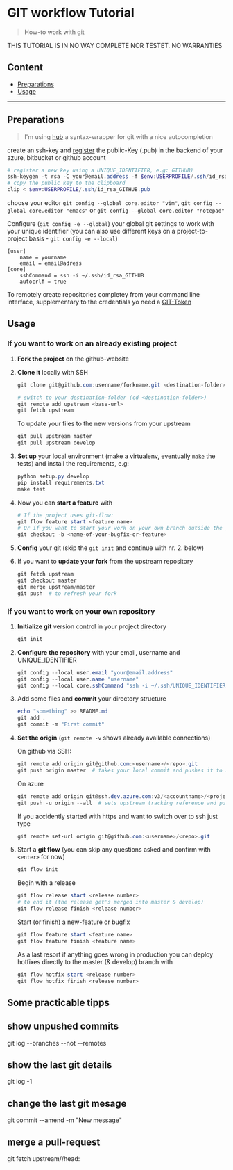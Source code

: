# GIT workflow Tutorial

> How-to work with git

THIS TUTORIAL IS IN NO WAY COMPLETE NOR TESTET. NO WARRANTIES

## Content

- [Preparations](#preparations)
- [Usage](#usage)

---

## Preparations

> I'm using [hub](https://github.com/github/hub) a syntax-wrapper for git with a nice autocompletion

create an ssh-key and [register](https://help.github.com/en/enterprise/2.15/user/articles/adding-a-new-ssh-key-to-your-github-account) the public-Key (.pub) in the backend of your azure, bitbucket or github account

```powershell
# register a new key using a UNIQUE_IDENTIFIER, e.g: GITHUB)
ssh-keygen -t rsa -C your@email.address -f $env:USERPROFILE/.ssh/id_rsa_GITHUB
# copy the public key to the clipboard
clip < $env:USERPROFILE/.ssh/id_rsa_GITHUB.pub
```

choose your editor `git config --global core.editor "vim"`, `git config --global core.editor "emacs"` or `git config --global core.editor "notepad"`

Configure (`git config -e --global`) your global git settings to work with your unique identifier (you can also use different keys on a project-to-project basis - `git config -e --local`)

```.gitconfig
[user]
    name = yourname
    email = email@adress
[core]
    sshCommand = ssh -i ~/.ssh/id_rsa_GITHUB
    autocrlf = true
```

To remotely create repositories completey from your command line interface, supplementary to the credentials yo need a [GIT-Token](https://help.github.com/en/articles/creating-a-personal-access-token-for-the-command-line)

## Usage

### If you want to work on an already existing project

1. **Fork the project** on the github-website

2. **Clone it** locally with SSH

    ```powershell
    git clone git@github.com:username/forkname.git <destination-folder>

    # switch to your destination-folder (cd <destination-folder>)
    git remote add upstream <base-url>
    git fetch upstream
    ```

    To update your files to the new versions from your upstream

    ```powershell
    git pull upstream master
    git pull upstream develop
    ```

3. **Set up** your local environment (make a virtualenv, eventually `make` the tests) and install the requirements, e.g:

    ```powershell
    python setup.py develop
    pip install requirements.txt
    make test
    ```

4. Now you can **start a feature** with

    ```powershell
    # If the project uses git-flow:
    git flow feature start <feature name>
    # Or if you want to start your work on your own branch outside the gitflow
    git checkout -b <name-of-your-bugfix-or-feature>
    ```

5. **Config** your git (skip the `git init` and continue with nr. 2. below)

6. If you want to **update your fork** from the upstream repository

    ```powershell
    git fetch upstream
    git checkout master
    git merge upstream/master
    git push  # to refresh your fork
    ```

### If you want to work on your own repository

1. **Initialize git** version control in your project directory

    ```powershell
    git init
    ```

2. **Configure the repository** with your email, username and UNIQUE_IDENTIFIER

    ```powershell
    git config --local user.email "your@email.address"
    git config --local user.name "username"
    git config --local core.sshCommand "ssh -i ~/.ssh/UNIQUE_IDENTIFIER"
    ```

3. Add some files and **commit** your directory structure

    ```powershell
    echo "something" >> README.md
    git add .
    git commit -m "First commit"
    ```

4. **Set the origin** (`git remote -v` shows already available connections)

    On github via SSH:

    ```powershell
    git remote add origin git@github.com:<username>/<repo>.git
    git push origin master  # takes your local commit and pushes it to master
    ```

    On azure

    ```powershell
    git remote add origin git@ssh.dev.azure.com:v3/<accountname>/<projectname>/<projectname> # see azure official-website
    git push -u origin --all  # sets upstream tracking reference and pushes all local branches
    ```

    If you accidently started with https and want to switch over to ssh just type

    ```powershell
    git remote set-url origin git@github.com:<username>/<repo>.git
    ```

5. Start a **git flow** (you can skip any questions asked and confirm with `<enter>` for now)

    ```powershell
    git flow init
    ```

    Begin with a release

    ```powershell
    git flow release start <release number>
    # to end it (the release get's merged into master & develop)
    git flow release finish <release number>
    ```

    Start (or finish) a new-feature or bugfix

    ```powershell
    git flow feature start <feature name>
    git flow feature finish <feature name>
    ```

    As a last resort if anything goes wrong in production you can deploy hotfixes directly to the master (& develop) branch with

    ```powershell
    git flow hotfix start <release number>
    git flow hotfix finish <release number>
    ```

## Some practicable tipps

## show unpushed commits

git log --branches --not --remotes

## show the last git details

git log -1

## change the last git mesage

git commit --amend -m "New message"

## merge a pull-request

git fetch upstream/<id>/head:<pull-requst-branch-name-without-user>
